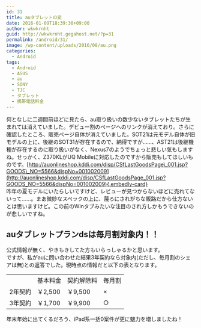 ```yaml
---
id: 31
title: auタブレットの変
date: 2016-01-09T18:39:30+09:00
author: wkwkrnht
guid: http://wkwkrnht.gegahost.net/?p=31
permalink: /android/31/
image: /wp-content/uploads/2016/08/au.png
categories:
  - Android
tags:
  - Android
  - ASUS
  - au
  - SONY
  - TJC
  - タブレット
  - 携帯電話料金
---
```

何となしに二週間前ほどに見たら、au取り扱いの数少ないタブレットたちが生まれては消えていました。デビュー割のページへのリンクが消えており。さらに確認したところ、販売ページ自体が消えていました。SOT21は元モデル自体が旧モデルの上に、後継のSOT31が存在するので、納得ですが……、AST21は後継機種が存在するのに取り扱いがなく、Nexus7のようでちょっと悲しい気もしますね。せっかく、Z370KLがUQ Mobileに対応したのですから販売もしてほしいものです。[http://auonlineshop.kddi.com/disp/CSfLastGoodsPage\_001.jsp?GOODS\_NO=5566&dispNo=001002009](http://auonlineshop.kddi.com/disp/CSfLastGoodsPage_001.jsp?GOODS_NO=5566&dispNo=001002009){.embedly-card}  
昨年の夏モデルにいたらしいですけど、レビューが見つからないほどに売れてないって……。まあ微妙なスペックの上に、蔑ろにされがちな販路だから仕方ないとは思いますけど。この前のWinタブみたいな注目のされ方しかもうできないのが悲しいですね。

## auタブレットプランdsは毎月割対象内！！

公式情報が無く、やきもきしてた方もいらっしゃるかと思います。  
ですが、私がauに問い合わせた結果3年契約なら対象内(ただし、毎月割のシェアは無)との返答でした。現時点の情報だと以下の表となります。
<table>
  <tr>
    <td>
    </td>
    <td>
      基本料金
    </td>
    <td>
      契約解除料
    </td>
    <td>
      毎月割
    </td>
  </tr>
  <tr>
    <td>
      2年契約
    </td>
    <td>
      ￥2,500
    </td>
    <td>
      ￥9,500
    </td>
    <td>
      ×
    </td>
  </tr>
  <tr>
    <td>
      3年契約
    </td>
    <td>
      ￥1,700
    </td>
    <td>
      ￥9,900
    </td>
    <td>
      ○
    </td>
  </tr>
</table>
年末年始に出てくるだろう、iPad系一括0案件が更に魅力を増しましたね！
